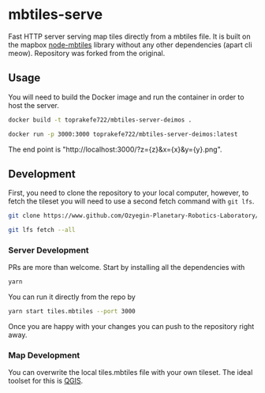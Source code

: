 # mbtiles-serve

Fast HTTP server serving map tiles directly from a mbtiles file. It is built on the mapbox [node-mbtiles](https://github.com/mapbox/node-mbtiles) library without any other dependencies (apart cli meow). Repository was forked from the original.

## Usage

You will need to build the Docker image and run the container in order to host the server.

```sh
docker build -t toprakefe722/mbtiles-server-deimos .

docker run -p 3000:3000 toprakefe722/mbtiles-server-deimos:latest
```

The end point is "http://localhost:3000/?z={z}&x={x}&y={y}.png".

## Development

First, you need to clone the repository to your local computer, however, to fetch the tileset you will need to use a second fetch command with `git lfs`.

```sh
git clone https://www.github.com/Ozyegin-Planetary-Robotics-Laboratory/mbtiles-server-deimos.git

git lfs fetch --all
```

### Server Development

PRs are more than welcome. Start by installing all the dependencies with

```sh
yarn
```

You can run it directly from the repo by

```sh
yarn start tiles.mbtiles --port 3000
```

Once you are happy with your changes you can push to the repository right away.

### Map Development

You can overwrite the local tiles.mbtiles file with your own tileset. The ideal toolset for this is [QGIS](https://qgis.org/en/site/).
